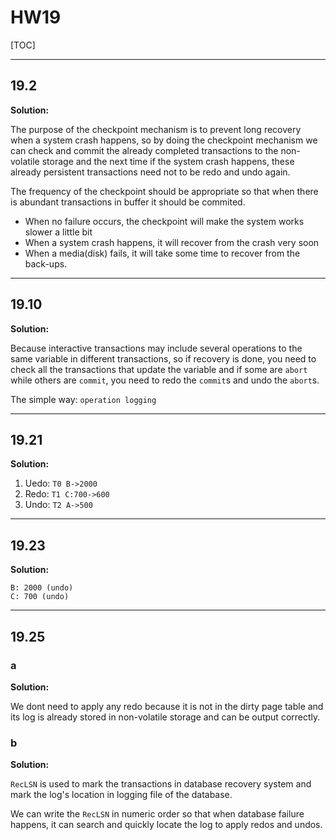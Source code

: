 # HW19

[TOC]

---

## 19.2

**Solution:**

The purpose of the checkpoint mechanism is to prevent long recovery when a system crash happens, so by doing the checkpoint mechanism we can check and commit the already completed transactions to the non-volatile storage and the next time if the system crash happens, these already persistent transactions need not to be redo and undo again.

The frequency of the checkpoint should be appropriate so that when there is abundant transactions in buffer it should be commited.

* When no failure occurs, the checkpoint will make the system works slower a little bit
* When a system crash happens, it will recover from the crash very soon
* When a media(disk) fails, it will take some time to recover from the back-ups.

---

## 19.10

**Solution:**

Because interactive transactions may include several operations to the same variable in different transactions, so if recovery is done, you need to check all the transactions that update the variable and if some are `abort` while others are `commit`, you need to redo the `commit`s and undo the `abort`s.

The simple way: `operation logging`

---

## 19.21

**Solution:**

1. Uedo: `T0 B->2000`
2. Redo: `T1 C:700->600`
3. Undo: `T2 A->500`

---

## 19.23

**Solution:**

```
B: 2000 (undo)
C: 700 (undo)
```

---

## 19.25

### a

**Solution:**

We dont need to apply any redo because it is not in the dirty page table and its log is already stored in non-volatile storage and can be output correctly.

### b

**Solution:**

`RecLSN` is used to mark the transactions in database recovery system and mark the log's location in logging file of the database.

We can write the `RecLSN` in numeric order so that when database failure happens, it can search and quickly locate the log to apply redos and undos.